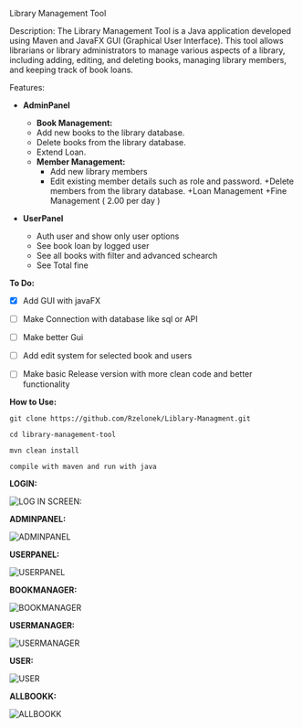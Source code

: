 Library Management Tool

Description:
The Library Management Tool is a Java application developed using Maven and JavaFX GUI (Graphical User Interface). This tool allows librarians or library administrators to manage various aspects of a library, including adding, editing, and deleting books, managing library members, and keeping track of book loans.


Features:


+ **AdminPanel** 
  +   **Book Management:**
    + Add new books to the library database.
    + Delete books from the library database.
    + Extend Loan.
  + **Member Management:**
    + Add new library members
    + Edit existing member details such as role and password.
    +Delete members from the library database.
    +Loan Management
    +Fine Management ( 2.00 per day ) 

+ **UserPanel**
  + Auth user and show only user options 
  + See book loan by logged user 
  + See all books with filter and advanced schearch
  + See Total fine 
  
**To Do:**
- [x] Add GUI with javaFX
- [ ] Make Connection with database like sql or API
- [ ] Make better Gui
- [ ] Add edit system for selected book and users
- [ ] Make basic Release version with more clean code and better functionality


**How to Use:**
```
git clone https://github.com/Rzelonek/Liblary-Managment.git
```
```
cd library-management-tool
```
```
mvn clean install
```
```
compile with maven and run with java
```

**LOGIN:**

![LOG IN SCREEN:](https://i.imgur.com/hTh8cMG.png)

**ADMINPANEL:**

![ADMINPANEL](https://i.imgur.com/pxdoUQf.png)

**USERPANEL:**

![USERPANEL](https://i.imgur.com/UiKAJys.png)

**BOOKMANAGER:**

![BOOKMANAGER](https://i.imgur.com/tar3jSf.png)

**USERMANAGER:**

![USERMANAGER](https://i.imgur.com/Apm3j9W.png)

**USER:**

![USER](https://i.imgur.com/u4n401u.png)

**ALLBOOKK:**

![ALLBOOKK](https://i.imgur.com/zAoGZLs.png)
